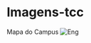 # Imagens-tcc
Mapa do Campus
![Eng](https://user-images.githubusercontent.com/106028045/192545714-88d18d25-0f1b-4d19-bda4-88ef58f624ec.JPEG)

